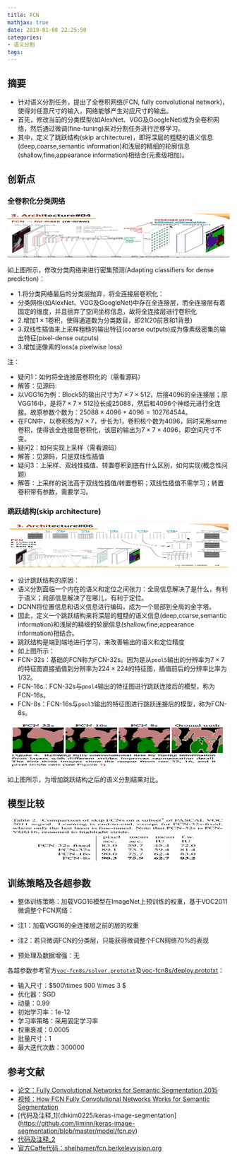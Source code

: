 ```yaml
---
title: FCN
mathjax: true
date: 2019-01-08 22:25:50
categories: 
- 语义分割
tags:
---
```


## 摘要

- 针对语义分割任务，提出了全卷积网络(FCN, fully convolutional network)，使得对任意尺寸的输入，网络能够产生对应尺寸的输出。
- 首先，修改当前的分类模型(如AlexNet、VGG及GoogleNet)成为全卷积网络，然后通过微调(fine-tuning)来对分割任务进行迁移学习。
- 其中，定义了跳跃结构(skip architecture)，即将深层的粗糙的语义信息(deep,coarse,semantic information)和浅层的精细的轮廓信息(shallow,fine,appearance information)相结合(元素级相加)。

<!-- more -->

## 创新点

### 全卷积化分类网络
<img src="/images/FCN/1.png"  width = "700" height = "100"/>

如上图所示，修改分类网络来进行密集预测(Adapting classifiers for dense prediction)：

- 1.将分类网络最后的分类层抛弃，将全连接层卷积化：
 - 分类网络(如AlexNet、VGG及GoogleNet)中存在全连接层，而全连接层有着固定的维度，并且抛弃了空间坐标信息，故将全连接层进行卷积化
- 2.增加$1\times 1$卷积，使得通道数为分类数目，即21(20前景和1背景)
- 3.双线性插值来上采样粗糙的输出特征(coarse outputs)成为像素级密集的输出特征(pixel-dense outputs)
- 3.增加逐像素的loss(a pixelwise loss)

注：

- 疑问1：如何将全连接层卷积化的（需看源码）
- 解答：见源码:
 - 以VGG16为例：Block5的输出尺寸为$7 \times 7 \times 512$，后接4096的全连接层；原VGG16中，是将$7 \times 7 \times 512$拉长成25088，然后和4096个神经元进行全连接。故原参数个数为：$25088 \times 4096+4096 =  102764544$。
 - 在FCN中，以卷积核为$7\times7$，步长为1，卷积核个数为4096，同时采用same卷积，使得该全连接层卷积化，该层的输出为$7 \times7 \times 4096$，即空间尺寸不变。
- 疑问2：如何实现上采样（需看源码）
- 解答：见源码，只是双线性插值 
- 疑问3：上采样、双线性插值、转置卷积到底有什么区别，如何实现(概念性问题)
- 解答：上采样的说法高于双线性插值/转置卷积；双线性插值不需学习；转置卷积带有参数，需要学习。
    
### 跳跃结构(skip architecture)
<img src="/images/FCN/2.png"  width = "700" height = "100"/>

- 设计跳跃结构的原因：
 - 语义分割面临一个内在的语义和定位之间张力：全局信息解决了是什么，有利于语义；局部信息解决了在哪儿，有利于定位。
 - DCNN将位置信息和语义信息进行编码，成为一个局部到全局的金字塔。
 - 因此，定义一个跳跃结构来将深层的粗糙的语义信息(deep,coarse,semantic information)和浅层的精细的轮廓信息(shallow,fine,appearance information)相结合。
- 跳跃结构是端到端地进行学习，来改善输出的语义和定位精度
- 如上图所示：
 - FCN-32s：基础的FCN称为FCN-32s。因为是从`pool5`输出的分辨率为$7 \times 7$的特征图直接插值到分辨率为$224 \times 224$的特征图，插值前后的分辨率比率为$1/32$。
 - FCN-16s：FCN-32s与`pool4`输出的特征图进行跳跃连接后的模型，称为FCN-16s。
 - FCN-8s：FCN-16s与`pool3`输出的特征图进行跳跃连接后的模型，称为FCN-8s。

<img src="/images/FCN/3.png"  width = "500" height = "100"/>

如上图所示，为增加跳跃结构之后的语义分割结果对比。

## 模型比较
<img src="/images/FCN/4.png"  width = "500" height = "100"/>

## 训练策略及各超参数

- 整体训练策略：加载VGG16模型在ImageNet上预训练的权重，基于VOC2011微调整个FCN网络：
 - 注1：加载VGG16的全连接层之前的层的权重
 - 注2：若只微调FCN的分类层，只能获得微调整个FCN网络70%的表现

- 预处理及数据增强：无

各超参数参考官方[`voc-fcn8s/solver.prototxt`](https://github.com/shelhamer/fcn.berkeleyvision.org/blob/master/siftflow-fcn8s/solver.prototxt)及[voc-fcn8s/deploy.prototxt](https://github.com/shelhamer/fcn.berkeleyvision.org/blob/master/voc-fcn8s/deploy.prototxt)：

- 输入尺寸：$500\times 500 \times 3 $
- 优化器：SGD
- 动量：0.99
- 初始学习率：1e-12
- 学习率策略：采用固定学习率
- 权重衰减：0.0005
- 批量尺寸：1
- 最大迭代次数：300000 

## 参考文献

- [论文：Fully Convolutional Networks for Semantic Segmentation,2015](https://people.eecs.berkeley.edu/~jonlong/long_shelhamer_fcn.pdf)
- [视频：How FCN Fully Convolutional Networks Works for Semantic Segmentation](https://www.youtube.com/watch?v=UdZnhZrM2vQ)
- [代码及注释_1](dhkim0225/keras-image-segmentation](https://github.com/liminn/keras-image-segmentation/blob/master/model/fcn.py)
- [代码及注释_2](https://github.com/liminn/pytorch-semseg/blob/master/ptsemseg/models/fcn.py)
- [官方Caffe代码：shelhamer/fcn.berkeleyvision.org](https://github.com/shelhamer/fcn.berkeleyvision.org)




